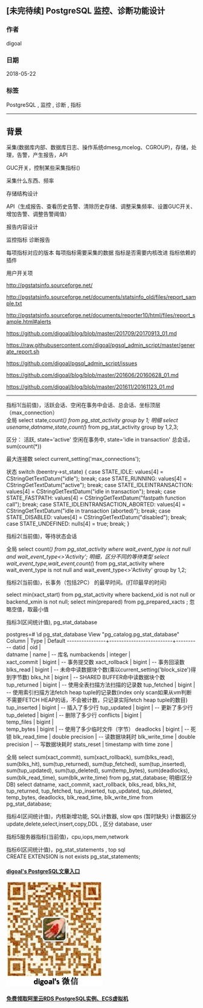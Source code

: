## [未完待续] PostgreSQL 监控、诊断功能设计
                                                         
### 作者                                                         
digoal                                                         
                                                         
### 日期                                                         
2018-05-22                                                       
                                                         
### 标签                                                         
PostgreSQL , 监控 , 诊断 , 指标  
                                                         
----                                                         
                                                         
## 背景 

采集(数据库内部、数据库日志、操作系统dmesg,mcelog、CGROUP)，存储，处理，告警，产生报告，API

GUC开关，控制某些采集指标()

采集什么东西、频率

存储结构设计

API（生成报告、查看历史告警、清除历史存储、调整采集频率、设置GUC开关、增加告警、调整告警阈值）

报告内容设计



监控指标
诊断报告

每项指标对应的版本
每项指标需要采集的数据
指标是否需要内核改进
指标依赖的插件

用户开关项

http://pgstatsinfo.sourceforge.net/

http://pgstatsinfo.sourceforge.net/documents/statsinfo_old/files/report_sample.txt

http://pgstatsinfo.sourceforge.net/documents/reporter10/html/files/report_sample.html#alerts

https://github.com/digoal/blog/blob/master/201709/20170913_01.md

https://raw.githubusercontent.com/digoal/pgsql_admin_script/master/generate_report.sh

https://github.com/digoal/pgsql_admin_script/issues

https://github.com/digoal/blog/blob/master/201606/20160628_01.md

https://github.com/digoal/blog/blob/master/201611/20161123_01.md





--------------
指标1(当前值)，活跃会话、空闲在事务中会话、总会话、坐标顶层（max_connection）   
全局
select state,count(*) from pg_stat_activity group by 1;
明细
select usename,datname,state,count(*) from pg_stat_activity group by 1,2,3;

区分：
活跃, state='active'
空闲在事务中, state='idle in transaction'
总会话，sum(count(*))

最大连接数
select current_setting('max_connections');


状态
                        switch (beentry->st_state)
                        {
                                case STATE_IDLE:
                                        values[4] = CStringGetTextDatum("idle");
                                        break;
                                case STATE_RUNNING:
                                        values[4] = CStringGetTextDatum("active");
                                        break;
                                case STATE_IDLEINTRANSACTION:
                                        values[4] = CStringGetTextDatum("idle in transaction");
                                        break;
                                case STATE_FASTPATH:
                                        values[4] = CStringGetTextDatum("fastpath function call");
                                        break;
                                case STATE_IDLEINTRANSACTION_ABORTED:
                                        values[4] = CStringGetTextDatum("idle in transaction (aborted)");
                                        break;
                                case STATE_DISABLED:
                                        values[4] = CStringGetTextDatum("disabled");
                                        break;
                                case STATE_UNDEFINED:
                                        nulls[4] = true;
                                        break;
                        }


指标2(当前值)，等待状态会话

全局
select count(*) from pg_stat_activity where wait_event_type is not null and wait_event_type<>'Activity';
明细，区分不同的等待类型
select wait_event_type,wait_event,count(*) from pg_stat_activity where wait_event_type is not null and wait_event_type<>'Activity' group by 1,2;

指标2(当前值)，长事务（包括2PC） 的最早时间。(打印最早的时间)   

select min(xact_start) from pg_stat_activity where backend_xid is not null or backend_xmin is not null;
select min(prepared) from pg_prepared_xacts ;
忽略空值，取最小值


指标3(区间统计值), pg_stat_database   

postgres=# \d pg_stat_database
                     View "pg_catalog.pg_stat_database"
     Column     |           Type           |  Default 
----------------+--------------------------+----------
 datid          | oid                      |  
 datname        | name                     |  -- 库名
 numbackends    | integer                  |  
 xact_commit    | bigint                   |  -- 事务提交数
 xact_rollback  | bigint                   |  -- 事务回滚数
 blks_read      | bigint                   |  -- 未命中读数据块个数(乘以current_setting('block_size')得到字节数)
 blks_hit       | bigint                   |  -- SHARED BUFFER命中读数据块个数
 tup_returned   | bigint                   |  -- 使用全表扫描方法扫描的记录数
 tup_fetched    | bigint                   |  -- 使用索引扫描方法fetch heap tuple的记录数(index only scan如果从vm判断不需要FETCH HEAP的话，不会被计数，只记录实际fetch heap tuple的数目)
 tup_inserted   | bigint                   |  -- 插入了多少行
 tup_updated    | bigint                   |  -- 更新了多少行
 tup_deleted    | bigint                   |  -- 删除了多少行
 conflicts      | bigint                   |  
 temp_files     | bigint                   |  
 temp_bytes     | bigint                   |  -- 使用了多少临时文件（字节）
 deadlocks      | bigint                   |  -- 死锁
 blk_read_time  | double precision         |  -- 读数据块耗时
 blk_write_time | double precision         |  -- 写数据块耗时
 stats_reset    | timestamp with time zone |  

全局
select 
sum(xact_commit), sum(xact_rollback), 
sum(blks_read), sum(blks_hit), 
sum(tup_returned), sum(tup_fetched), 
sum(tup_inserted), sum(tup_updated), sum(tup_deleted), 
sum(temp_bytes),
sum(deadlocks),
sum(blk_read_time), sum(blk_write_time)
from pg_stat_database;
明细(区分DB)
select 
datname,
xact_commit, xact_rollback, 
blks_read, blks_hit, 
tup_returned, tup_fetched, 
tup_inserted, tup_updated, tup_deleted, 
temp_bytes,
deadlocks,
blk_read_time, blk_write_time
from pg_stat_database;

指标4(区间统计值)，内核新增功能, SQL计数器, slow qps  (暂时缺失)     计数器区分update,delete,select,insert,copy,DDL ,  区分 database, user 

指标5服务器指标(当前值)，cpu,iops,mem,network     

指标6(区间统计值)，pg_stat_statements  , top sql   
CREATE EXTENSION is not exists pg_stat_statements;  

  
  
  
  
  
  
  
  
  
  
  
  
  
  
  
#### [digoal's PostgreSQL文章入口](https://github.com/digoal/blog/blob/master/README.md "22709685feb7cab07d30f30387f0a9ae")
  
  
![digoal's weixin](../pic/digoal_weixin.jpg "f7ad92eeba24523fd47a6e1a0e691b59")
  
  
  
  
  
  
  
  
#### [免费领取阿里云RDS PostgreSQL实例、ECS虚拟机](https://www.aliyun.com/database/postgresqlactivity "57258f76c37864c6e6d23383d05714ea")
  
